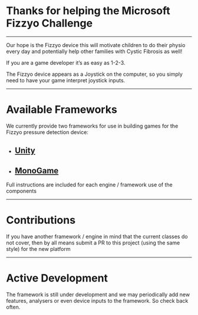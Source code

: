 # Thanks for helping the Microsoft Fizzyo Challenge
----

Our hope is the Fizzyo device this will motivate children to do their physio every day and potentially help other families with Cystic Fibrosis as well!

If you are a game developer it’s as easy as 1-2-3.

The Fizzyo device appears as a Joystick on the computer, so you simply need to have your game interpret joystick inputs.

----
# Available Frameworks

We currently provide two frameworks for use in building games for the Fizzyo pressure detection device:

* ## [Unity](https://github.com/fizzyo-challenge/Fizzyo/Fizzyo-Unity/README)
* ## [MonoGame](https://github.com/fizzyo-challenge/Fizzyo/Fizzyo-MonoGame/README)

Full instructions are included for each engine / framework use of the components

----
# Contributions

If you have another framework / engine in mind that the current classes do not cover, then by all means submit a PR to this project (using the same style) for the new platform

----
# Active Development

The framework is still under development and we may periodically add new features, analysers or even device inputs to the framework. So check back often.